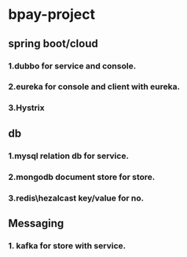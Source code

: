 # bpay-project

## spring boot/cloud
### 1.dubbo for service and console.
### 2.eureka for console and client with eureka.
### 3.Hystrix

## db
### 1.mysql relation db for service.
### 2.mongodb document store for store.
### 3.redis\hezalcast key/value for no.

## Messaging
### 1. kafka for store with service.
